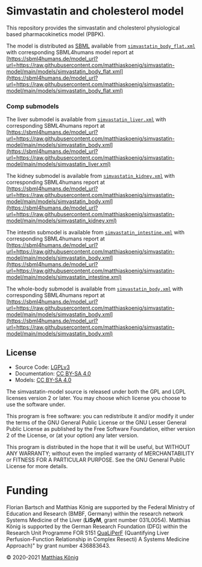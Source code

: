 # Simvastatin and cholesterol model
This repository provides the simvastatin and cholesterol physiological based pharmacokinetics model (PBPK).


The model is distributed as [SBML](http://sbml.org) available from [`simvastatin_body_flat.xml`](./models/simvastatin_body_flat.xml) with 
corresponding SBML4humans model report at [https://sbml4humans.de/model_url?url=https://raw.githubusercontent.com/matthiaskoenig/simvastatin-model/main/models/simvastatin_body_flat.xml](https://sbml4humans.de/model_url?url=https://raw.githubusercontent.com/matthiaskoenig/simvastatin-model/main/models/simvastatin_body_flat.xml)

### Comp submodels
The liver submodel is available from [`simvastatin_liver.xml`](./models/simvastatin_liver.xml) with corresponding SBML4humans report at
[https://sbml4humans.de/model_url?url=https://raw.githubusercontent.com/matthiaskoenig/simvastatin-model/main/models/simvastatin_body.xml](https://sbml4humans.de/model_url?url=https://raw.githubusercontent.com/matthiaskoenig/simvastatin-model/main/models/simvastatin_liver.xml)

The kidney submodel is available from [`simvastatin_kidney.xml`](./models/simvastatin_kidney.xml) with corresponding SBML4humans report at
[https://sbml4humans.de/model_url?url=https://raw.githubusercontent.com/matthiaskoenig/simvastatin-model/main/models/simvastatin_body.xml](https://sbml4humans.de/model_url?url=https://raw.githubusercontent.com/matthiaskoenig/simvastatin-model/main/models/simvastatin_kidney.xml)

The intestin submodel is available from [`simvastatin_intestine.xml`](./models/simvastatin_intestine.xml) with corresponding SBML4humans report at
[https://sbml4humans.de/model_url?url=https://raw.githubusercontent.com/matthiaskoenig/simvastatin-model/main/models/simvastatin_body.xml](https://sbml4humans.de/model_url?url=https://raw.githubusercontent.com/matthiaskoenig/simvastatin-model/main/models/simvastatin_intestine.xml)

The whole-body submodel is available from [`simvastatin_body.xml`](./models/simvastatin_body.xml) with corresponding SBML4humans report at
[https://sbml4humans.de/model_url?url=https://raw.githubusercontent.com/matthiaskoenig/simvastatin-model/main/models/simvastatin_body.xml](https://sbml4humans.de/model_url?url=https://raw.githubusercontent.com/matthiaskoenig/simvastatin-model/main/models/simvastatin_body.xml)


## License

* Source Code: [LGPLv3](http://opensource.org/licenses/LGPL-3.0)
* Documentation: [CC BY-SA 4.0](http://creativecommons.org/licenses/by-sa/4.0/)
* Models: [CC BY-SA 4.0](http://creativecommons.org/licenses/by-sa/4.0/)

The simvastatin-model source is released under both the GPL and LGPL licenses version 2 or
later. You may choose which license you choose to use the software under.

This program is free software: you can redistribute it and/or modify it under
the terms of the GNU General Public License or the GNU Lesser General Public
License as published by the Free Software Foundation, either version 2 of the
License, or (at your option) any later version.

This program is distributed in the hope that it will be useful, but WITHOUT ANY
WARRANTY; without even the implied warranty of MERCHANTABILITY or FITNESS FOR A
PARTICULAR PURPOSE. See the GNU General Public License for more details.

Funding
=======
Florian Bartsch and Matthias König are supported by the Federal Ministry of Education and Research (BMBF, Germany)
within the research network Systems Medicine of the Liver (**LiSyM**, grant number 031L0054). Matthias König
is supported by the German Research Foundation (DFG) within the Research Unit Programme FOR 5151
[QuaLiPerF](https://qualiperf.de) (Quantifying Liver Perfusion-Function Relationship in Complex Resecti)
A Systems Medicine Approach)" by grant number 436883643.

© 2020-2021 [Matthias König](https://livermetabolism.com)
